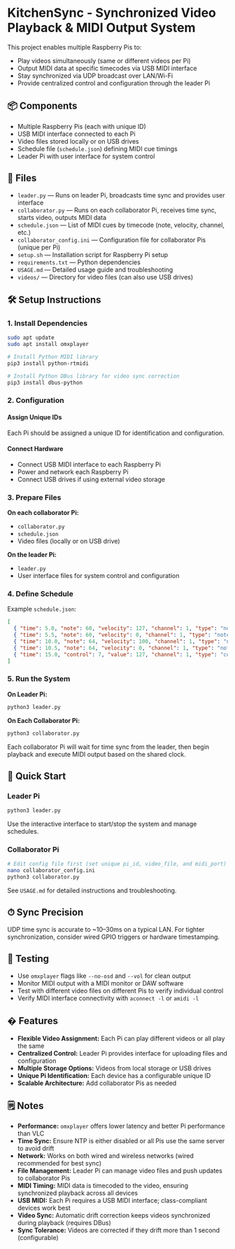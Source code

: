 # KitchenSync - Synchronized Video Playback & MIDI Output System

This project enables multiple Raspberry Pis to:
- Play videos simultaneously (same or different videos per Pi)
- Output MIDI data at specific timecodes via USB MIDI interface
- Stay synchronized via UDP broadcast over LAN/Wi-Fi
- Provide centralized control and configuration through the leader Pi

## 📦 Components
- Multiple Raspberry Pis (each with unique ID)
- USB MIDI interface connected to each Pi
- Video files stored locally or on USB drives
- Schedule file (`schedule.json`) defining MIDI cue timings
- Leader Pi with user interface for system control

## 📂 Files
- `leader.py` — Runs on leader Pi, broadcasts time sync and provides user interface
- `collaborator.py` — Runs on each collaborator Pi, receives time sync, starts video, outputs MIDI data
- `schedule.json` — List of MIDI cues by timecode (note, velocity, channel, etc.)
- `collaborator_config.ini` — Configuration file for collaborator Pis (unique per Pi)
- `setup.sh` — Installation script for Raspberry Pi setup
- `requirements.txt` — Python dependencies
- `USAGE.md` — Detailed usage guide and troubleshooting
- `videos/` — Directory for video files (can also use USB drives)

## 🛠 Setup Instructions

### 1. Install Dependencies
```bash
sudo apt update
sudo apt install omxplayer

# Install Python MIDI library
pip3 install python-rtmidi

# Install Python DBus library for video sync correction
pip3 install dbus-python
```

### 2. Configuration

#### Assign Unique IDs
Each Pi should be assigned a unique ID for identification and configuration.

#### Connect Hardware
- Connect USB MIDI interface to each Raspberry Pi
- Power and network each Raspberry Pi
- Connect USB drives if using external video storage

### 3. Prepare Files

**On each collaborator Pi:**
- `collaborator.py`
- `schedule.json`
- Video files (locally or on USB drive)

**On the leader Pi:**
- `leader.py`
- User interface files for system control and configuration

### 4. Define Schedule

Example `schedule.json`:
```json
[
  { "time": 5.0, "note": 60, "velocity": 127, "channel": 1, "type": "note_on" },
  { "time": 5.5, "note": 60, "velocity": 0, "channel": 1, "type": "note_off" },
  { "time": 10.0, "note": 64, "velocity": 100, "channel": 1, "type": "note_on" },
  { "time": 10.5, "note": 64, "velocity": 0, "channel": 1, "type": "note_off" },
  { "time": 15.0, "control": 7, "value": 127, "channel": 1, "type": "control_change" }
]
```

### 5. Run the System

**On Leader Pi:**
```bash
python3 leader.py
```

**On Each Collaborator Pi:**
```bash
python3 collaborator.py
```

Each collaborator Pi will wait for time sync from the leader, then begin playback and execute MIDI output based on the shared clock.

## 🚀 Quick Start

### Leader Pi
```bash
python3 leader.py
```
Use the interactive interface to start/stop the system and manage schedules.

### Collaborator Pi  
```bash
# Edit config file first (set unique pi_id, video_file, and midi_port)
nano collaborator_config.ini
python3 collaborator.py
```

See `USAGE.md` for detailed instructions and troubleshooting.

## ⏱ Sync Precision

UDP time sync is accurate to ~10–30ms on a typical LAN. For tighter synchronization, consider wired GPIO triggers or hardware timestamping.

## 🧪 Testing

- Use `omxplayer` flags like `--no-osd` and `--vol` for clean output
- Monitor MIDI output with a MIDI monitor or DAW software
- Test with different video files on different Pis to verify individual control
- Verify MIDI interface connectivity with `aconnect -l` or `amidi -l`

## � Features

- **Flexible Video Assignment:** Each Pi can play different videos or all play the same
- **Centralized Control:** Leader Pi provides interface for uploading files and configuration
- **Multiple Storage Options:** Videos from local storage or USB drives
- **Unique Pi Identification:** Each device has a configurable unique ID
- **Scalable Architecture:** Add collaborator Pis as needed

## 🗒 Notes

- **Performance:** `omxplayer` offers lower latency and better Pi performance than VLC
- **Time Sync:** Ensure NTP is either disabled or all Pis use the same server to avoid drift
- **Network:** Works on both wired and wireless networks (wired recommended for best sync)
- **File Management:** Leader Pi can manage video files and push updates to collaborator Pis
- **MIDI Timing:** MIDI data is timecoded to the video, ensuring synchronized playback across all devices
- **USB MIDI:** Each Pi requires a USB MIDI interface; class-compliant devices work best
- **Video Sync:** Automatic drift correction keeps videos synchronized during playback (requires DBus)
- **Sync Tolerance:** Videos are corrected if they drift more than 1 second (configurable)